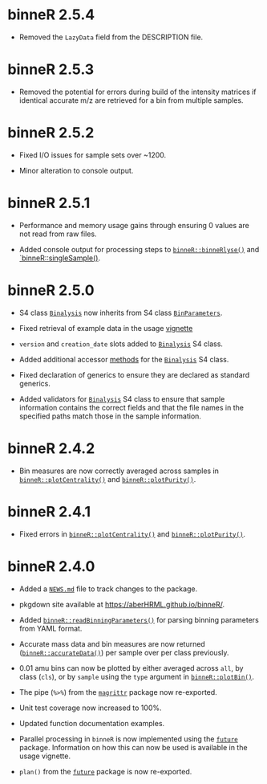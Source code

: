 # binneR 2.5.4

* Removed the `LazyData` field from the DESCRIPTION file.

# binneR 2.5.3

* Removed the potential for errors during build of the intensity matrices if identical accurate m/z are retrieved for a bin from multiple samples. 

# binneR 2.5.2

* Fixed I/O issues for sample sets over ~1200.

* Minor alteration to console output.

# binneR 2.5.1

* Performance and memory usage gains through ensuring 0 values are not read from raw files.

* Added console output for processing steps to [`binneR::binneRlyse()`](https://aberhrml.github.io/binneR/reference/binneRlyse.html) and [`binneR::singleSample()](https://aberhrml.github.io/binneR/reference/singleSample.html).

# binneR 2.5.0

* S4 class [`Binalysis`](https://aberhrml.github.io/binneR/reference/Binalysis-class.html) now inherits from S4 class [`BinParameters`](https://aberhrml.github.io/binneR/reference/BinParameters-class.html).

* Fixed retrieval of example data in the usage [vignette](https://aberhrml.github.io/binneR/articles/binneR.html)

* `version` and `creation_date` slots added to [`Binalysis`](https://aberhrml.github.io/binneR/reference/Binalysis-class.html) S4 class.

* Added additional accessor [methods](file:///home/jasen/Documents/tools/R-package-dev/binneR/docs/reference/results.html) for the [`Binalysis`](https://aberhrml.github.io/binneR/reference/Binalysis-class.html) S4 class.

* Fixed declaration of generics to ensure they are declared as standard generics.

* Added validators for [`Binalysis`](https://aberhrml.github.io/binneR/reference/Binalysis-class.html) S4 class to ensure that sample information contains the correct fields and that the file names in the specified paths match those in the sample information.

# binneR 2.4.2

* Bin measures are now correctly averaged across samples in [`binneR::plotCentrality()`](https://aberHRML.github.io/binneR/reference/plotCentrality.html) and [`binneR::plotPurity()`](https://aberHRML.github.io/binneR/reference/plotPurity.html).

# binneR 2.4.1

* Fixed errors in [`binneR::plotCentrality()`](https://aberHRML.github.io/binneR/reference/plotCentrality.html) and [`binneR::plotPurity()`](https://aberHRML.github.io/binneR/reference/plotPurity.html).

# binneR 2.4.0

* Added a [`NEWS.md`](https://aberHRML.github.io/binneR/news/index.html) file to track changes to the package.

* pkgdown site available at <https://aberHRML.github.io/binneR/>.

* Added [`binneR::readBinningParameters()`](https://aberHRML.github.io/binneR/reference/readBinningParameters.html) for parsing binning parameters from YAML format.

* Accurate mass data and bin measures are now returned ([`binneR::accurateData()`](https://aberHRML.github.io/binneR/reference/accurateData.html)) per sample over per class previously.

* 0.01 amu bins can now be plotted by either averaged across `all`, by class (`cls`), or by `sample` using the `type` argument in [`binneR::plotBin()`](https://aberHRML.github.io/binneR/reference/plotBin.html).

* The pipe (`%>%`) from the [`magrittr`](https://magrittr.tidyverse.org/) package now re-exported.

* Unit test coverage now increased to 100%.

* Updated function documentation examples.

* Parallel processing in `binneR` is now implemented using the [`future`](https://cran.r-project.org/package=future) package.
Information on how this can now be used is available in the usage vignette.

* `plan()` from the [`future`](https://cran.r-project.org/web/packages/future/index.html) package is now  re-exported.
